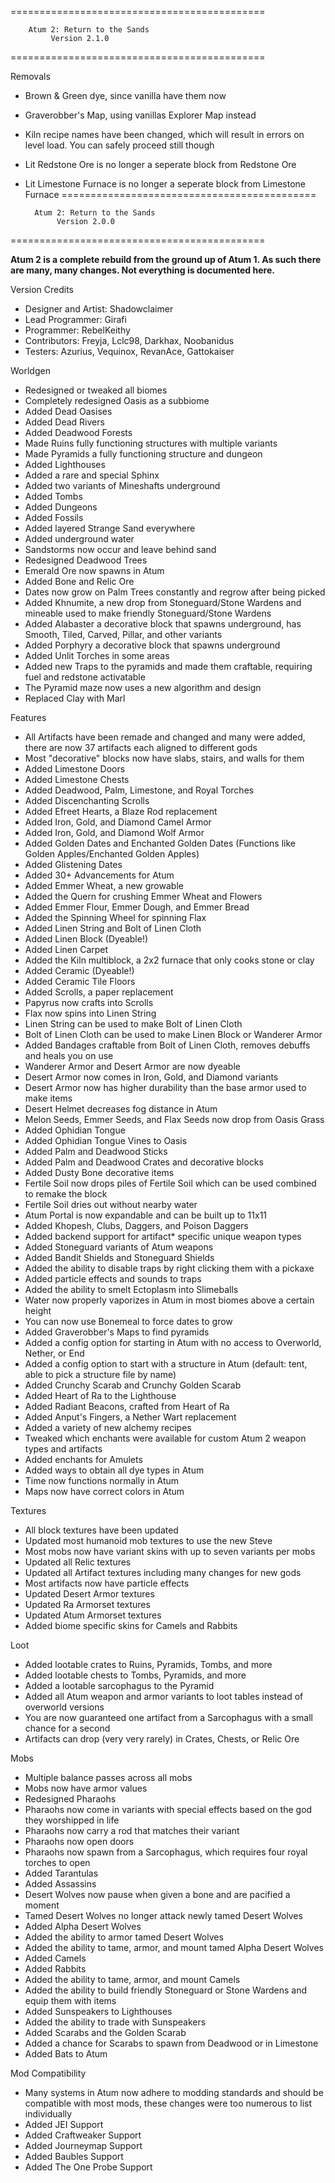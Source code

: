 ============================================

        Atum 2: Return to the Sands
		     Version 2.1.0
============================================

Removals
* Brown & Green dye, since vanilla have them now
* Graverobber's Map, using vanillas Explorer Map instead
* Kiln recipe names have been changed, which will result in errors on level load. You can safely proceed still though
* Lit Redstone Ore is no longer a seperate block from Redstone Ore
* Lit Limestone Furnace is no longer a seperate block from Limestone Furnace
============================================

        Atum 2: Return to the Sands
             Version 2.0.0
============================================

**Atum 2 is a complete rebuild from the ground up of Atum 1. As such there are many, many changes. Not everything is documented here.**

Version Credits
* Designer and Artist: Shadowclaimer
* Lead Programmer: Girafi
* Programmer: RebelKeithy
* Contributors: Freyja, Lclc98, Darkhax, Noobanidus
* Testers: Azurius, Vequinox, RevanAce, Gattokaiser

Worldgen
* Redesigned or tweaked all biomes
* Completely redesigned Oasis as a subbiome
* Added Dead Oasises
* Added Dead Rivers
* Added Deadwood Forests
* Made Ruins fully functioning structures with multiple variants
* Made Pyramids a fully functioning structure and dungeon
* Added Lighthouses 
* Added a rare and special Sphinx
* Added two variants of Mineshafts underground
* Added Tombs
* Added Dungeons
* Added Fossils
* Added layered Strange Sand everywhere
* Added underground water 
* Sandstorms now occur and leave behind sand
* Redesigned Deadwood Trees
* Emerald Ore now spawns in Atum
* Added Bone and Relic Ore
* Dates now grow on Palm Trees constantly and regrow after being picked
* Added Khnumite, a new drop from Stoneguard/Stone Wardens and mineable used to make friendly Stoneguard/Stone Wardens
* Added Alabaster a decorative block that spawns underground, has Smooth, Tiled, Carved, Pillar, and other variants
* Added Porphyry a decorative block that spawns underground
* Added Unlit Torches in some areas
* Added new Traps to the pyramids and made them craftable, requiring fuel and redstone activatable
* The Pyramid maze now uses a new algorithm and design
* Replaced Clay with Marl

Features
* All Artifacts have been remade and changed and many were added, there are now 37 artifacts each aligned to different gods
* Most "decorative" blocks now have slabs, stairs, and walls for them
* Added Limestone Doors
* Added Limestone Chests
* Added Deadwood, Palm, Limestone, and Royal Torches
* Added Discenchanting Scrolls
* Added Efreet Hearts, a Blaze Rod replacement
* Added Iron, Gold, and Diamond Camel Armor
* Added Iron, Gold, and Diamond Wolf Armor
* Added Golden Dates and Enchanted Golden Dates (Functions like Golden Apples/Enchanted Golden Apples)
* Added Glistening Dates
* Added 30+ Advancements for Atum
* Added Emmer Wheat, a new growable
* Added the Quern for crushing Emmer Wheat and Flowers
* Added Emmer Flour, Emmer Dough, and Emmer Bread
* Added the Spinning Wheel for spinning Flax
* Added Linen String and Bolt of Linen Cloth
* Added Linen Block (Dyeable!)
* Added Linen Carpet
* Added the Kiln multiblock, a 2x2 furnace that only cooks stone or clay
* Added Ceramic (Dyeable!)
* Added Ceramic Tile Floors
* Added Scrolls, a paper replacement
* Papyrus now crafts into Scrolls
* Flax now spins into Linen String
* Linen String can be used to make Bolt of Linen Cloth
* Bolt of Linen Cloth can be used to make Linen Block or Wanderer Armor
* Added Bandages craftable from Bolt of Linen Cloth, removes debuffs and heals you on use
* Wanderer Armor and Desert Armor are now dyeable
* Desert Armor now comes in Iron, Gold, and Diamond variants
* Desert Armor now has higher durability than the base armor used to make items
* Desert Helmet decreases fog distance in Atum
* Melon Seeds, Emmer Seeds, and Flax Seeds now drop from Oasis Grass
* Added Ophidian Tongue
* Added Ophidian Tongue Vines to Oasis
* Added Palm and Deadwood Sticks
* Added Palm and Deadwood Crates and decorative blocks
* Added Dusty Bone decorative items
* Fertile Soil now drops piles of Fertile Soil which can be used combined to remake the block
* Fertile Soil dries out without nearby water
* Atum Portal is now expandable and can be built up to 11x11
* Added Khopesh, Clubs, Daggers, and Poison Daggers
* Added backend support for artifact* specific unique weapon types
* Added Stoneguard variants of Atum weapons
* Added Bandit Shields and Stoneguard Shields
* Added the ability to disable traps by right clicking them with a pickaxe
* Added particle effects and sounds to traps
* Added the ability to smelt Ectoplasm into Slimeballs
* Water now properly vaporizes in Atum in most biomes above a certain height
* You can now use Bonemeal to force dates to grow
* Added Graverobber's Maps to find pyramids
* Added a config option for starting in Atum with no access to Overworld, Nether, or End
* Added a config option to start with a structure in Atum (default: tent, able to pick a structure file by name)
* Added Crunchy Scarab and Crunchy Golden Scarab
* Added Heart of Ra to the Lighthouse
* Added Radiant Beacons, crafted from Heart of Ra
* Added Anput's Fingers, a Nether Wart replacement
* Added a variety of new alchemy recipes
* Tweaked which enchants were available for custom Atum 2 weapon types and artifacts
* Added enchants for Amulets
* Added ways to obtain all dye types in Atum
* Time now functions normally in Atum
* Maps now have correct colors in Atum

Textures
* All block textures have been updated
* Updated most humanoid mob textures to use the new Steve
* Most mobs now have variant skins with up to seven variants per mobs
* Updated all Relic textures
* Updated all Artifact textures including many changes for new gods
* Most artifacts now have particle effects
* Updated Desert Armor textures
* Updated Ra Armorset textures
* Updated Atum Armorset textures
* Added biome specific skins for Camels and Rabbits

Loot
* Added lootable crates to Ruins, Pyramids, Tombs, and more
* Added lootable chests to Tombs, Pyramids, and more
* Added a lootable sarcophagus to the Pyramid
* Added all Atum weapon and armor variants to loot tables instead of overworld versions
* You are now guaranteed one artifact from a Sarcophagus with a small chance for a second
* Artifacts can drop (very very rarely) in Crates, Chests, or Relic Ore

Mobs
* Multiple balance passes across all mobs
* Mobs now have armor values
* Redesigned Pharaohs
* Pharaohs now come in variants with special effects based on the god they worshipped in life
* Pharaohs now carry a rod that matches their variant
* Pharaohs now open doors
* Pharaohs now spawn from a Sarcophagus, which requires four royal torches to open
* Added Tarantulas
* Added Assassins
* Desert Wolves now pause when given a bone and are pacified a moment
* Tamed Desert Wolves no longer attack newly tamed Desert Wolves
* Added Alpha Desert Wolves
* Added the ability to armor tamed Desert Wolves
* Added the ability to tame, armor, and mount tamed Alpha Desert Wolves
* Added Camels
* Added Rabbits
* Added the ability to tame, armor, and mount Camels
* Added the ability to build friendly Stoneguard or Stone Wardens and equip them with items
* Added Sunspeakers to Lighthouses
* Added the ability to trade with Sunspeakers
* Added Scarabs and the Golden Scarab
* Added a chance for Scarabs to spawn from Deadwood or in Limestone
* Added Bats to Atum

Mod Compatibility
* Many systems in Atum now adhere to modding standards and should be compatible with most mods, these changes were too numerous to list individually
* Added JEI Support
* Added Craftweaker Support
* Added Journeymap Support
* Added Baubles Support
* Added The One Probe Support